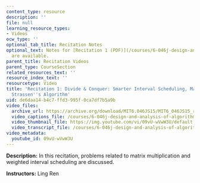 ```yaml
---
content_type: resource
description: ''
file: null
learning_resource_types:
- Videos
ocw_type: ''
optional_tab_title: Recitation Notes
optional_text: Notes for [Recitation 1 (PDF)](/courses/6-046j-design-and-analysis-of-algorithms-spring-2015/resources/mit6_046js15_recitation1)
  are available.
parent_title: Recitation Videos
parent_type: CourseSection
related_resources_text: ''
resource_index_text: ''
resourcetype: Video
title: 'Recitation 1: Divide & Conquer: Smarter Interval Scheduling, Master Theorem,
  Strassen''s Algorithm'
uid: de6daa14-b4c7-ffd3-995f-0ca7df7b5a9b
video_files:
  archive_url: https://archive.org/download/MIT6.046JS15/MIT6_046JS15_rec01_300k.mp4
  video_captions_file: /courses/6-046j-design-and-analysis-of-algorithms-spring-2015/bde7094b1cd45ba296d7a181cd17c531_09vU-wVwW3U.vtt
  video_thumbnail_file: https://img.youtube.com/vi/09vU-wVwW3U/default.jpg
  video_transcript_file: /courses/6-046j-design-and-analysis-of-algorithms-spring-2015/e476c627f9e1b70a400494b13702e59d_09vU-wVwW3U.pdf
video_metadata:
  youtube_id: 09vU-wVwW3U
---
```


**Description:** In this recitation, problems related to matrix multiplication and weighted interval scheduling are discussed.

**Instructors:** Ling Ren